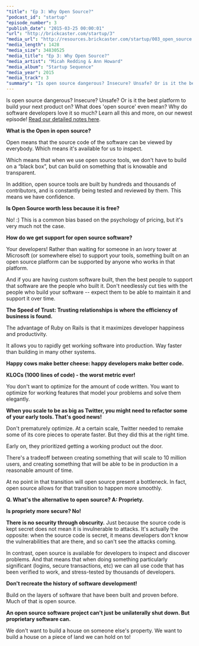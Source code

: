 ```yaml
---
"title": "Ep 3: Why Open Source?"
"podcast_id": "startup"
"episode_number": 3
"publish_date": "2015-03-25 00:00:01"
"url": "http://brickcaster.com/startup/3"
"media_url": "http://resources.brickcaster.com/startup/003_open_source.mp3"
"media_length": 1428
"media_size": 34830525
"media_title": "Ep 3: Why Open Source?"
"media_artist": "Micah Redding & Ann Howard"
"media_album": "Startup Sequence"
"media_year": 2015
"media_track": 3
"summary": "Is open source dangerous? Insecure? Unsafe? Or is it the best platform to build your next product on? What does 'open source' even mean? Why do software developers love it so much? Learn all this and more, on our newest episode!"
---
```


Is open source dangerous? Insecure? Unsafe? Or is it the best platform to build your next product on? What does 'open source' even mean? Why do software developers love it so much? Learn all this and more, on our newest episode! [Read our detailed notes here](http://brickcaster.com/startup/3).


**What is the Open in open source?**

Open means that the source code of the software can be viewed by everybody. Which means it's available for us to inspect.

Which means that when we use open source tools, we don't have to build on a “black box”, but can build on something that is knowable and transparent.

In addition, open source tools are built by hundreds and thousands of contributors, and is constantly being tested and reviewed by them. This means we have confidence.

**Is Open Source worth less because it is free?**

No! :) This is a common bias based on the psychology of pricing, but it's very much not the case.

**How do we get support for open source software?**

Your developers! Rather than waiting for someone in an ivory tower at Microsoft (or somewhere else) to support your tools, something built on an open source platform can be supported by anyone who works in that platform.

And if you are having custom software built, then the best people to support that software are the people who built it. Don't needlessly cut ties with the people who build your software -- expect them to be able to maintain it and support it over time.

**The Speed of Trust: Trusting relationships is where the efficiency of business is found.**

The advantage of Ruby on Rails is that it maximizes developer happiness and productivity.

It allows you to rapidly get working software into production. Way faster than building in many other systems.

**Happy cows make better cheese: happy developers make better code.**

**KLOCs (1000 lines of code) - the worst metric ever!**

You don't want to optimize for the amount of code written. You want to optimize for working features that model your problems and solve them elegantly.

**When you scale to be as big as Twitter, you might need to refactor some of your early tools. That's good news!**

Don't prematurely optimize. At a certain scale, Twitter needed to remake some of its core pieces to operate faster. But they did this at the right time.

Early on, they prioritized getting a working product out the door.

There's a tradeoff between creating something that will scale to 10 million users, and creating something that will be able to be in production in a reasonable amount of time.

At no point in that transition will open source present a bottleneck. In fact, open source allows for that transition to happen more smoothly.

**Q. What's the alternative to open source? A: Propriety.**

**Is propriety more secure? No!**

**There is no security through obscurity.** Just because the source code is kept secret does not mean it is invulnerable to attacks. It's actually the opposite: when the source code is secret, it means developers don't know the vulnerabilities that are there, and so can't see the attacks coming.

In contrast, open source is available for developers to inspect and discover problems. And that means that when doing something particularly significant (logins, secure transactions, etc) we can all use code that has been verified to work, and stress-tested by thousands of developers.

**Don't recreate the history of software development!**

Build on the layers of software that have been built and proven before. Much of that is open source.

**An open source software project can't just be unilaterally shut down. But proprietary software can.**

We don't want to build a house on someone else's property. We want to build a house on a piece of land we can hold on to!
